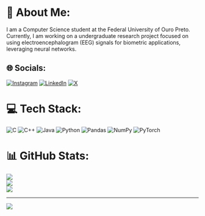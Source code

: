 # 💫 About Me:
I am a Computer Science student at the Federal University of Ouro Preto.  <br>Currently, I am working on a undergraduate research project focused on using electroencephalogram (EEG) signals for biometric applications, leveraging neural networks.  


## 🌐 Socials:
[![Instagram](https://img.shields.io/badge/Instagram-%23E4405F.svg?logo=Instagram&logoColor=white)](https://instagram.com/samuel_bmarques) [![LinkedIn](https://img.shields.io/badge/LinkedIn-%230077B5.svg?logo=linkedin&logoColor=white)](https://linkedin.com/in/samuelmarques06) [![X](https://img.shields.io/badge/X-black.svg?logo=X&logoColor=white)](https://x.com/Samuel_bmarques) 

# 💻 Tech Stack:
![C](https://img.shields.io/badge/c-%2300599C.svg?style=for-the-badge&logo=c&logoColor=white) ![C++](https://img.shields.io/badge/c++-%2300599C.svg?style=for-the-badge&logo=c%2B%2B&logoColor=white) ![Java](https://img.shields.io/badge/java-%23ED8B00.svg?style=for-the-badge&logo=openjdk&logoColor=white) ![Python](https://img.shields.io/badge/python-3670A0?style=for-the-badge&logo=python&logoColor=ffdd54) ![Pandas](https://img.shields.io/badge/pandas-%23150458.svg?style=for-the-badge&logo=pandas&logoColor=white) ![NumPy](https://img.shields.io/badge/numpy-%23013243.svg?style=for-the-badge&logo=numpy&logoColor=white) ![PyTorch](https://img.shields.io/badge/PyTorch-%23EE4C2C.svg?style=for-the-badge&logo=PyTorch&logoColor=white)
# 📊 GitHub Stats:
![](https://github-readme-stats.vercel.app/api?username=SamuelBM21&theme=nord&hide_border=false&include_all_commits=false&count_private=false)<br/>
![](https://nirzak-streak-stats.vercel.app/?user=SamuelBM21&theme=nord&hide_border=false)<br/>
![](https://github-readme-stats.vercel.app/api/top-langs/?username=SamuelBM21&theme=nord&hide_border=false&include_all_commits=false&count_private=false&layout=compact)

---
[![](https://visitcount.itsvg.in/api?id=SamuelBM21&icon=0&color=0)](https://visitcount.itsvg.in)

<!-- Proudly created with GPRM ( https://gprm.itsvg.in ) -->

